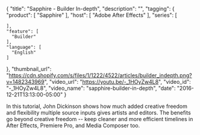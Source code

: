 {
  "title": "Sapphire - Builder In-depth",
  "description": "",
  "tagging": {
    "product": [
      "Sapphire"
    ],
    "host": [
      "Adobe After Effects"
    ],
    "series": [

    ],
    "feature": [
      "Builder"
    ],
    "language": [
      "English"
    ]
  },
  "thumbnail_url": "https://cdn.shopify.com/s/files/1/1222/4522/articles/builder_indepth.png?v=1482343969",
  "video_url": "https://youtu.be/-_1HOyZw4L8",
  "video_id": "-_1HOyZw4L8",
  "video_name": "sapphire-builder-in-depth",
  "date": "2016-12-21T13:13:00-05:00"
}

In this tutorial, John Dickinson shows how much added creative freedom and
flexibility multiple source inputs gives artists and editors. The benefits go
beyond creative freedom -- keep cleaner and more efficient timelines in After
Effects, Premiere Pro, and Media Composer too.
